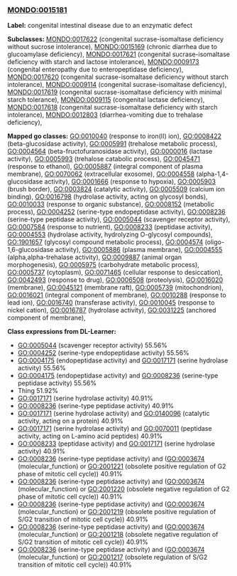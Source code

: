 
### [MONDO:0015181](http://purl.obolibrary.org/obo/MONDO_0015181)
**Label:** congenital intestinal disease due to an enzymatic defect

**Subclasses:** [MONDO:0017622](http://purl.obolibrary.org/obo/MONDO_0017622) (congenital sucrase-isomaltase deficiency without sucrose intolerance), [MONDO:0015169](http://purl.obolibrary.org/obo/MONDO_0015169) (chronic diarrhea due to glucoamylase deficiency), [MONDO:0017621](http://purl.obolibrary.org/obo/MONDO_0017621) (congenital sucrase-isomaltase deficiency with starch and lactose intolerance), [MONDO:0009173](http://purl.obolibrary.org/obo/MONDO_0009173) (congenital enteropathy due to enteropeptidase deficiency), [MONDO:0017620](http://purl.obolibrary.org/obo/MONDO_0017620) (congenital sucrase-isomaltase deficiency without starch intolerance), [MONDO:0009114](http://purl.obolibrary.org/obo/MONDO_0009114) (congenital sucrase-isomaltase deficiency), [MONDO:0017619](http://purl.obolibrary.org/obo/MONDO_0017619) (congenital sucrase-isomaltase deficiency with minimal starch tolerance), [MONDO:0009115](http://purl.obolibrary.org/obo/MONDO_0009115) (congenital lactase deficiency), [MONDO:0017618](http://purl.obolibrary.org/obo/MONDO_0017618) (congenital sucrase-isomaltase deficiency with starch intolerance), [MONDO:0012803](http://purl.obolibrary.org/obo/MONDO_0012803) (diarrhea-vomiting due to trehalase deficiency), 

**Mapped go classes:** [GO:0010040](http://purl.obolibrary.org/obo/GO_0010040) (response to iron(II) ion), [GO:0008422](http://purl.obolibrary.org/obo/GO_0008422) (beta-glucosidase activity), [GO:0005991](http://purl.obolibrary.org/obo/GO_0005991) (trehalose metabolic process), [GO:0004564](http://purl.obolibrary.org/obo/GO_0004564) (beta-fructofuranosidase activity), [GO:0000016](http://purl.obolibrary.org/obo/GO_0000016) (lactase activity), [GO:0005993](http://purl.obolibrary.org/obo/GO_0005993) (trehalose catabolic process), [GO:0045471](http://purl.obolibrary.org/obo/GO_0045471) (response to ethanol), [GO:0005887](http://purl.obolibrary.org/obo/GO_0005887) (integral component of plasma membrane), [GO:0070062](http://purl.obolibrary.org/obo/GO_0070062) (extracellular exosome), [GO:0004558](http://purl.obolibrary.org/obo/GO_0004558) (alpha-1,4-glucosidase activity), [GO:0001666](http://purl.obolibrary.org/obo/GO_0001666) (response to hypoxia), [GO:0005903](http://purl.obolibrary.org/obo/GO_0005903) (brush border), [GO:0003824](http://purl.obolibrary.org/obo/GO_0003824) (catalytic activity), [GO:0005509](http://purl.obolibrary.org/obo/GO_0005509) (calcium ion binding), [GO:0016798](http://purl.obolibrary.org/obo/GO_0016798) (hydrolase activity, acting on glycosyl bonds), [GO:0010033](http://purl.obolibrary.org/obo/GO_0010033) (response to organic substance), [GO:0008152](http://purl.obolibrary.org/obo/GO_0008152) (metabolic process), [GO:0004252](http://purl.obolibrary.org/obo/GO_0004252) (serine-type endopeptidase activity), [GO:0008236](http://purl.obolibrary.org/obo/GO_0008236) (serine-type peptidase activity), [GO:0005044](http://purl.obolibrary.org/obo/GO_0005044) (scavenger receptor activity), [GO:0007584](http://purl.obolibrary.org/obo/GO_0007584) (response to nutrient), [GO:0008233](http://purl.obolibrary.org/obo/GO_0008233) (peptidase activity), [GO:0004553](http://purl.obolibrary.org/obo/GO_0004553) (hydrolase activity, hydrolyzing O-glycosyl compounds), [GO:1901657](http://purl.obolibrary.org/obo/GO_1901657) (glycosyl compound metabolic process), [GO:0004574](http://purl.obolibrary.org/obo/GO_0004574) (oligo-1,6-glucosidase activity), [GO:0005886](http://purl.obolibrary.org/obo/GO_0005886) (plasma membrane), [GO:0004555](http://purl.obolibrary.org/obo/GO_0004555) (alpha,alpha-trehalase activity), [GO:0009887](http://purl.obolibrary.org/obo/GO_0009887) (animal organ morphogenesis), [GO:0005975](http://purl.obolibrary.org/obo/GO_0005975) (carbohydrate metabolic process), [GO:0005737](http://purl.obolibrary.org/obo/GO_0005737) (cytoplasm), [GO:0071465](http://purl.obolibrary.org/obo/GO_0071465) (cellular response to desiccation), [GO:0042493](http://purl.obolibrary.org/obo/GO_0042493) (response to drug), [GO:0006508](http://purl.obolibrary.org/obo/GO_0006508) (proteolysis), [GO:0016020](http://purl.obolibrary.org/obo/GO_0016020) (membrane), [GO:0045121](http://purl.obolibrary.org/obo/GO_0045121) (membrane raft), [GO:0005739](http://purl.obolibrary.org/obo/GO_0005739) (mitochondrion), [GO:0016021](http://purl.obolibrary.org/obo/GO_0016021) (integral component of membrane), [GO:0010288](http://purl.obolibrary.org/obo/GO_0010288) (response to lead ion), [GO:0016740](http://purl.obolibrary.org/obo/GO_0016740) (transferase activity), [GO:0010045](http://purl.obolibrary.org/obo/GO_0010045) (response to nickel cation), [GO:0016787](http://purl.obolibrary.org/obo/GO_0016787) (hydrolase activity), [GO:0031225](http://purl.obolibrary.org/obo/GO_0031225) (anchored component of membrane), 

**Class expressions from DL-Learner:**

- [GO:0005044](http://purl.obolibrary.org/obo/GO_0005044) (scavenger receptor activity) 55.56%
- [GO:0004252](http://purl.obolibrary.org/obo/GO_0004252) (serine-type endopeptidase activity) 55.56%
- [GO:0004175](http://purl.obolibrary.org/obo/GO_0004175) (endopeptidase activity) and [GO:0017171](http://purl.obolibrary.org/obo/GO_0017171) (serine hydrolase activity) 55.56%
- [GO:0004175](http://purl.obolibrary.org/obo/GO_0004175) (endopeptidase activity) and [GO:0008236](http://purl.obolibrary.org/obo/GO_0008236) (serine-type peptidase activity) 55.56%
- Thing 51.92%
- [GO:0017171](http://purl.obolibrary.org/obo/GO_0017171) (serine hydrolase activity) 40.91%
- [GO:0008236](http://purl.obolibrary.org/obo/GO_0008236) (serine-type peptidase activity) 40.91%
- [GO:0017171](http://purl.obolibrary.org/obo/GO_0017171) (serine hydrolase activity) and [GO:0140096](http://purl.obolibrary.org/obo/GO_0140096) (catalytic activity, acting on a protein) 40.91%
- [GO:0017171](http://purl.obolibrary.org/obo/GO_0017171) (serine hydrolase activity) and [GO:0070011](http://purl.obolibrary.org/obo/GO_0070011) (peptidase activity, acting on L-amino acid peptides) 40.91%
- [GO:0008233](http://purl.obolibrary.org/obo/GO_0008233) (peptidase activity) and [GO:0017171](http://purl.obolibrary.org/obo/GO_0017171) (serine hydrolase activity) 40.91%
- [GO:0008236](http://purl.obolibrary.org/obo/GO_0008236) (serine-type peptidase activity) and ([GO:0003674](http://purl.obolibrary.org/obo/GO_0003674) (molecular_function) or [GO:2001221](http://purl.obolibrary.org/obo/GO_2001221) (obsolete positive regulation of G2 phase of mitotic cell cycle)) 40.91%
- [GO:0008236](http://purl.obolibrary.org/obo/GO_0008236) (serine-type peptidase activity) and ([GO:0003674](http://purl.obolibrary.org/obo/GO_0003674) (molecular_function) or [GO:2001220](http://purl.obolibrary.org/obo/GO_2001220) (obsolete negative regulation of G2 phase of mitotic cell cycle)) 40.91%
- [GO:0008236](http://purl.obolibrary.org/obo/GO_0008236) (serine-type peptidase activity) and ([GO:0003674](http://purl.obolibrary.org/obo/GO_0003674) (molecular_function) or [GO:2001219](http://purl.obolibrary.org/obo/GO_2001219) (obsolete positive regulation of S/G2 transition of mitotic cell cycle)) 40.91%
- [GO:0008236](http://purl.obolibrary.org/obo/GO_0008236) (serine-type peptidase activity) and ([GO:0003674](http://purl.obolibrary.org/obo/GO_0003674) (molecular_function) or [GO:2001218](http://purl.obolibrary.org/obo/GO_2001218) (obsolete negative regulation of S/G2 transition of mitotic cell cycle)) 40.91%
- [GO:0008236](http://purl.obolibrary.org/obo/GO_0008236) (serine-type peptidase activity) and ([GO:0003674](http://purl.obolibrary.org/obo/GO_0003674) (molecular_function) or [GO:2001217](http://purl.obolibrary.org/obo/GO_2001217) (obsolete regulation of S/G2 transition of mitotic cell cycle)) 40.91%


